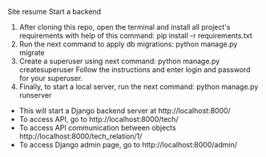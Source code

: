 Site resume
Start a backend
1. After cloning this repo, open the terminal and install all project's requirements with help of this command:
pip install -r requirements.txt
2. Run the next command to apply db migrations:
python manage.py migrate
3. Create a superuser using next command:
python manage.py createsuperuser
Follow the instructions and enter login and password for your superuser.
4. Finally, to start a local server, run the next command:
python manage.py runserver
- This will start a Django backend server at http://localhost:8000/
- To access API, go to http://localhost:8000/tech/
- To access API communication between objects http://localhost:8000/tech_relation/1/
- To access Django admin page, go to http://localhost:8000/admin/
